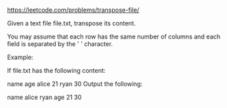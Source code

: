 https://leetcode.com/problems/transpose-file/


Given a text file file.txt, transpose its content.

You may assume that each row has the same number of columns and each field is separated by the ' ' character.

Example:

If file.txt has the following content:

name age
alice 21
ryan 30
Output the following:

name alice ryan
age 21 30